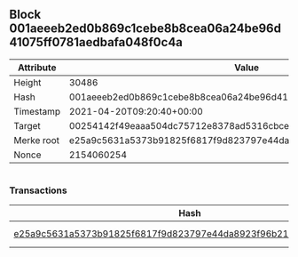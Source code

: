 ## Block 001aeeeb2ed0b869c1cebe8b8cea06a24be96d41075ff0781aedbafa048f0c4a

Attribute | Value
--- | ---
Height | 30486
Hash | 001aeeeb2ed0b869c1cebe8b8cea06a24be96d41075ff0781aedbafa048f0c4a
Timestamp | 2021-04-20T09:20:40+00:00
Target | 00254142f49eaaa504dc75712e8378ad5316cbcead634704b3734b6271167cc4
Merke root | e25a9c5631a5373b91825f6817f9d823797e44da8923f96b215a72a14a36a957
Nonce | 2154060254

```

```

### Transactions

Hash | Amount
--- | ---
[e25a9c5631a5373b91825f6817f9d823797e44da8923f96b215a72a14a36a957](e25a9c5631a5373b91825f6817f9d823797e44da8923f96b215a72a14a36a957.md) | 10.00000000 SKEPTI 
